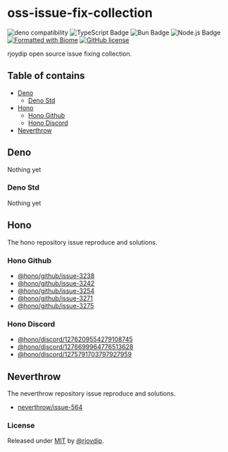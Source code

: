 # oss-issue-fix-collection

![deno compatibility](https://shield.deno.dev/deno/latest)
![TypeScript Badge](https://img.shields.io/badge/TypeScript-3178C6?logo=typescript&logoColor=fff&style=flat)
![Bun Badge](https://img.shields.io/badge/Bun-000?logo=bun&logoColor=F9F1E1&style=flat)
![Node.js Badge](https://img.shields.io/badge/Node.js-5FA04E?logo=nodedotjs&logoColor=fff&style=flat)
[![Formatted with Biome](https://img.shields.io/badge/Biome-latest-60a5fa?style=flat&logo=biome)](https://biomejs.dev/)
[![GitHub license](https://img.shields.io/github/license/Naereen/StrapDown.js.svg)](https://github.com/Naereen/StrapDown.js/blob/master/LICENSE)

rjoydip open source issue fixing collection.

## Table of contains

- [Deno](#deno)
  - [Deno Std](#deno-std)
- [Hono](#hono)
  - [Hono Github](#hono-github)
  - [Hono Discord](#hono-discord)
- [Neverthrow](#neverthrow)

## Deno

Nothing yet

### Deno Std

Nothing yet

## Hono

The hono repository issue reproduce and solutions.

### Hono Github

- [@hono/github/issue-3238](./hono/github/3238/)
- [@hono/github/issue-3242](./hono/github/3242/)
- [@hono/github/issue-3254](./hono/github/3254/)
- [@hono/github/issue-3271](./hono/github/3271/)
- [@hono/github/issue-3275](./hono/github/3275/)

### Hono Discord

- [@hono/discord/1276209554279108745](./hono/discord/1276209554279108745/)
- [@hono/discord/1276699964776513628](./hono/discord/1276699964776513628/)
- [@hono/discord/1275791703797927959](./hono/discord/1275791703797927959/)

## Neverthrow

The neverthrow repository issue reproduce and solutions.

- [neverthrow/issue-564](./neverthrow/564/)

### License

Released under [MIT](./LICENSE) by [@rjoydip](https://github.com/rjoydip).
